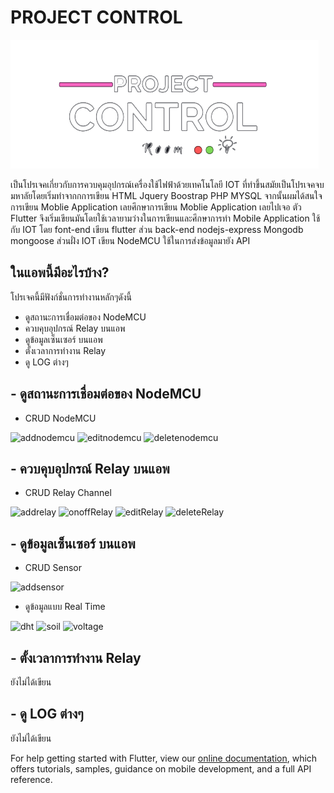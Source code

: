 # PROJECT CONTROL
![image](images/logo.png)

เป็นโปรเจคเกี่ยวกับการควบคุมอุปกรณ์เครื่องใช้ไฟฟ้าด้วยเทคโนโลยี IOT ที่ทำขึ้นสมัยเป็นโปรเจคจบมหาลัยโดยเริ่มทำจากกการเขียน HTML Jquery Boostrap PHP MYSQL จากนั้นผมได้สนใจการเขียน Moblie Application เลยศึกษาการเขียน Moblie Application เลยไปเจอ ตัว Flutter จึงเริ่มเขียนมันโดยใช้เวลายามว่างในการเขียนและศึกษาการทำ Mobile Application ใช้กับ IOT โดย font-end เขียน flutter ส่วน back-end nodejs-express Mongodb mongoose ส่วนฝั่ง IOT เขียน NodeMCU ใช้ในการส่งข้อมูลมายัง API

## ในแอพนี้มีอะไรบ้าง?

โปรเจคนี้มีฟังก์ชั่นการทำงานหลักๆดังนี้

- ดูสถานะการเชื่อมต่อของ NodeMCU
- ควบคุบอุปกรณ์ Relay บนแอพ
- ดูข้อมูลเซ็นเซอร์ บนแอพ
- ตั้งเวลาการทำงาน Relay
- ดู LOG ต่างๆ

## - ดูสถานะการเชื่อมต่อของ NodeMCU
- CRUD NodeMCU

![addnodemcu](https://media.giphy.com/media/M0fC6kfFEIMsipKklO/giphy.gif) ![editnodemcu](https://media.giphy.com/media/WO8ZUNNVuJ2FIMeAjk/giphy.gif) ![deletenodemcu](https://media.giphy.com/media/NaGvR44aNipJdg69r6/giphy.gif)

## - ควบคุบอุปกรณ์ Relay บนแอพ
- CRUD Relay Channel


![addrelay](https://media.giphy.com/media/UQJQ7SnU3Q6JH4p26l/giphy.gif) ![onoffRelay](https://media.giphy.com/media/eYchH3LGMBYUC6qXWF/giphy.gif) ![editRelay](https://media.giphy.com/media/6LwgxHzU1jtp5UMuqH/giphy.gif) ![deleteRelay](https://media.giphy.com/media/OoDiDkUfosfg8uDJyU/giphy.gif)

## - ดูข้อมูลเซ็นเซอร์ บนแอพ

- CRUD Sensor

![addsensor](https://media.giphy.com/media/oK6mN30NAHYkA6zeiG/giphy.gif)

- ดูข้อมูลแบบ Real Time


![dht](https://media.giphy.com/media/7e0SrtVpptktkIxGFJ/giphy.gif) ![soil](https://media.giphy.com/media/pLL9akXGK8ArHeXkp4/giphy.gif) ![voltage](https://media.giphy.com/media/Z9TPDlfh0LfVhw9npx/giphy.gif)

## - ตั้งเวลาการทำงาน Relay
ยังไม่ได้เขียน

## - ดู LOG ต่างๆ
ยังไม่ได้เขียน

For help getting started with Flutter, view our
[online documentation](https://flutter.dev/docs), which offers tutorials,
samples, guidance on mobile development, and a full API reference.
